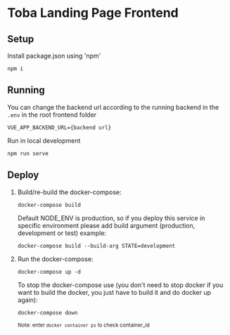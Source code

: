 # Toba Landing Page Frontend

## Setup
Install package.json using 'npm'
```shell
npm i
```

## Running
You can change the backend url according to the running backend in the `.env` in the root frontend folder
```
VUE_APP_BACKEND_URL={backend url}
```

Run in local development
```shell
npm run serve
```

## Deploy
1. Build/re-build the docker-compose:

    ```shell
    docker-compose build
    ```
    Default NODE_ENV is production, so if you deploy this service in specific environment please add build argument (production, development or test) example:
    ```shell
    docker-compose build --build-arg STATE=development
    ```

2. Run the docker-compose:

    ```shell
    docker-compose up -d
    ```

    To stop the docker-compose use (you don't need to stop docker if you want to build the docker, you just have to build it and do docker up again):
    ```shell
    docker-compose down
    ```
    <small>Note: enter `docker container ps` to check container_id</small>